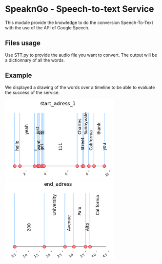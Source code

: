 # SpeaknGo - Speech-to-text Service

This module provide the knowledge to do the conversion Speech-To-Text with the use of the API of Google Speech.

## Files usage

Use STT.py to provide the audio file you want to convert. 
The output will be a dictionnary of all the words.


## Example

We displayed a drawing of the words over a timeline to be able to evaluate the success of the service. 

![SERVICE](./figures/example_start_adress.png)
![SERVICE](./figures/example_end_adress.png)
